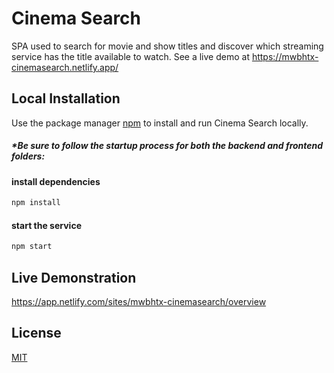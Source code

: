 # Cinema Search

SPA used to search for movie and show titles and discover which streaming service has the title available to watch.
See a live demo at
https://mwbhtx-cinemasearch.netlify.app/

## Local Installation

Use the package manager [npm](https://docs.npmjs.com/downloading-and-installing-node-js-and-npm) to install and run Cinema Search locally.

##### *Be sure to follow the startup process for both the backend and frontend folders:
#### install dependencies
```bash
npm install
```

#### start the service
```bash
npm start
```

## Live Demonstration
https://app.netlify.com/sites/mwbhtx-cinemasearch/overview

## License
[MIT](https://choosealicense.com/licenses/mit/)

